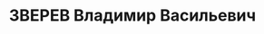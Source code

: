 ---
title: ЗВЕРЕВ Владимир Васильевич
description: "Род. в 1900, Туруханский кр. Проживал: г. Новосибирск. Начальник отдела\
  \ снабжения штаба войск НКВД ЗСО [ст.пом.нач. 2 отделения МТО войск УПВО НКВД ЗСО],\
  \ интендант 3 ранга \n  Арестован 24.07.1937. Обв. по ст.58—7, 58—8, 58—11 УК РСФСР.\
  \ Приговор: ВК ВС СССР, 05.06.1938 – ВМН. Расстрелян 05.06.1938, в г. Новосибирске.\
  \ \n  Реабилитирован ВК ВС СССР 17.09.1957"
---